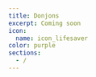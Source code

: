 ```yaml
---
title: Donjons
excerpt: Coming soon
icon:
  name: icon_lifesaver
color: purple
sections:
  - /
---
```

